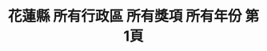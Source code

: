 ---
title: "花蓮縣 所有行政區 所有獎項 所有年份 第1頁"
description: "花蓮縣 所有行政區 所有獎項 所有年份 獲獎餐廳 第1頁"
keywords:
  - 美食競賽
  - 台灣美食
  - 美食精選
datePublished: "2025-06-30"
dateModified: "2025-07-06"
city: "花蓮縣"
district: "所有行政區"
award: "所有獎項"
year: "所有年份"
page: 1
count: 19

restaurants:
  - name: "遺忘的故鄉月廬食堂"
    city: "花蓮縣"
    district: "鳳林鎮"
    address: "花蓮縣鳳林鎮鳳鳴一路71號"
    phone: "038762206"
    geo: "23.76096275311694, 121.4382056790448"
    link: "花蓮縣/鳳林鎮/遺忘的故鄉月廬食堂"
    google_map: "https://maps.app.goo.gl/3m8QfCK9weCCvXSq6"
    footinder: "https://footinder.com.tw/%E8%8A%B1%E8%93%AE%E7%B8%A3%E9%B3%B3%E6%9E%97%E9%8E%AE/14171/"
    award:
    - name: "500盤"
      year: "2024"
  - name: "邊界。花東"
    city: "花蓮縣"
    district: "富里鄉"
    address: "花蓮縣富里鄉車站街1號"
    phone: "0919830588"
    geo: "23.176415122334912, 121.24818269263858"
    link: "花蓮縣/富里鄉/邊界_花東"
    google_map: "https://maps.app.goo.gl/Rbv7n1mMSiiFHMKc6"
    footinder: ""
    award:
    - name: "500盤"
      year: "2024"
  - name: "牛巴達全牛專賣店"
    city: "花蓮縣"
    district: "吉安鄉"
    address: "花蓮縣吉安鄉南海六街7號"
    phone: "038423491"
    geo: "23.94633150100103, 121.5962888199298"
    link: "花蓮縣/吉安鄉/牛巴達全牛專賣店"
    google_map: "https://maps.app.goo.gl/rTFAz2Mgp1getme89"
    footinder: "https://footinder.com.tw/%E8%8A%B1%E8%93%AE%E7%B8%A3%E5%90%89%E5%AE%89%E9%84%89/9539/"
    award:
    - name: "500盤"
      year: "2024"
  - name: "流流社風味餐"
    city: "花蓮縣"
    district: "花蓮市"
    address: "花蓮縣花蓮市府前路77號"
    phone: "0989656606"
    geo: "24.004902716588322, 121.61860512094938"
    link: "花蓮縣/花蓮市/流流社風味餐"
    google_map: "https://maps.app.goo.gl/W5dKRPt6q4JwbSa66"
    footinder: "https://footinder.com.tw/%E8%8A%B1%E8%93%AE%E7%B8%A3%E8%8A%B1%E8%93%AE%E5%B8%82/5790/"
    award:
    - name: "500盤"
      year: "2024"
  - name: "紅瓦屋老地方文化美食餐廳"
    city: "花蓮縣"
    district: "光復鄉"
    address: "花蓮縣光復鄉大全街62巷16號"
    phone: "038704601"
    geo: "23.660812566619605, 121.41025771649912"
    link: "花蓮縣/光復鄉/紅瓦屋老地方文化美食餐廳"
    google_map: "https://maps.app.goo.gl/B2RicZQH2vXwzmuf6"
    footinder: "https://footinder.com.tw/%E8%8A%B1%E8%93%AE%E7%B8%A3%E5%85%89%E5%BE%A9%E9%84%89/5714/"
    award:
    - name: "500盤"
      year: "2024"
  - name: "小廢柴 Little Sleepyhead"
    city: "花蓮縣"
    district: "花蓮市"
    address: "花蓮縣花蓮市明義街75號"
    phone: "038310311"
    geo: "23.975167991573947, 121.60662849562814"
    link: "花蓮縣/花蓮市/小廢柴_Little_Sleepyhead"
    google_map: "https://maps.app.goo.gl/LRviE7Yv9wkZ8kn27"
    footinder: "https://footinder.com.tw/%e8%8a%b1%e8%93%ae%e7%b8%a3%e8%8a%b1%e8%93%ae%e5%b8%82/154728/"
    award:
    - name: "500盤"
      year: "2024"
  - name: "fūjō restaurant"
    city: "花蓮縣"
    district: "花蓮市"
    address: "花蓮縣花蓮市中正路618巷1號"
    phone: "038361628"
    geo: "23.980295657050927, 121.61340298831794"
    link: "花蓮縣/花蓮市/fūjō_restaurant"
    google_map: "https://maps.app.goo.gl/joFicN7QgNBcV7fr7"
    footinder: "https://footinder.com.tw/%e8%8a%b1%e8%93%ae%e7%b8%a3%e8%8a%b1%e8%93%ae%e5%b8%82/362201/"
    award:
    - name: "500盤"
      year: "2024"
  - name: "六里屯麵食專家 美崙旗艦店"
    city: "花蓮縣"
    district: "花蓮市"
    address: "970花蓮縣花蓮市中美路303巷2號"
    phone: "038227766"
    geo: "23.998933795432528, 121.6320680987923"
    link: "花蓮縣/花蓮市/六里屯麵食專家_美崙旗艦店"
    google_map: "https://maps.app.goo.gl/BnDWbsmMxoAV2PTT7"
    footinder: "https://footinder.com.tw/%E8%8A%B1%E8%93%AE%E7%B8%A3%E8%8A%B1%E8%93%AE%E5%B8%82/10010/"
    award:
    - name: "台北國際牛肉麵節"
      year: "2024"
  - name: "六里屯麵食專家"
    city: "花蓮縣"
    district: "吉安鄉"
    address: "973花蓮縣吉安鄉建國路一段302號"
    phone: "038577809"
    geo: "23.988553373284326, 121.58537973850227"
    link: "花蓮縣/吉安鄉/六里屯麵食專家"
    google_map: "https://maps.app.goo.gl/LDDJZgq8eHit1Yq59"
    footinder: "https://footinder.com.tw/%E8%8A%B1%E8%93%AE%E7%B8%A3%E5%90%89%E5%AE%89%E9%84%89/60785/"
    award:
    - name: "台北國際牛肉麵節"
      year: "2024"
---